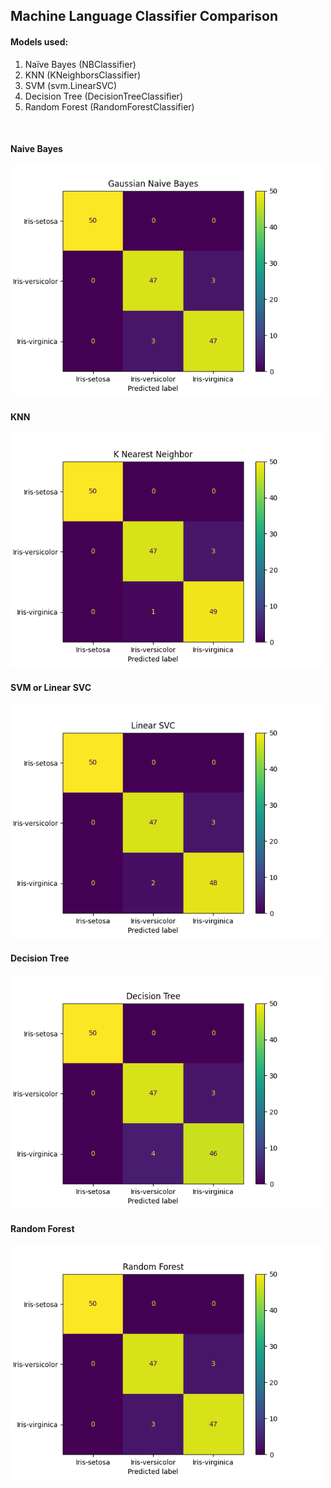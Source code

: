 <h2> Machine Language Classifier Comparison </h2>

<section>
  <h4>Models used:</h4>
  <ol>
    <li>Naïve Bayes (NBClassifier) </li>
    <li>KNN (KNeighborsClassifier) </li>
    <li>SVM (svm.LinearSVC) </li>
    <li>Decision Tree (DecisionTreeClassifier) </li>
    <li>Random Forest (RandomForestClassifier) </li>
  </ol>
</section>
<br/>
<section>
 <h4>Naive Bayes</p>
 <img src="../build/compare-gaussian-naive-bayes.png"
  alt="Naive Bayes image" width="500"
  />
  <p></p>
</section>

 <h4>KNN</h4>
 <img src="../build/compare-k-nearest-neighbor.png"
 alt="KNN image" width="500"
 />

 <h4>SVM or Linear SVC</h4>
 <img src="../build/compare-linear-svc.png"
 alt="SVM image" width="500"
 />

 <h4>Decision Tree</h4>
 <img src="../build/compare-decision-tree.png"
 alt="Naive Bayes" width="500"
 />

 <h4>Random Forest</h4>
 <img src="../build/compare-random-forest.png"
 alt="Naive Bayes" width="500"
 />
